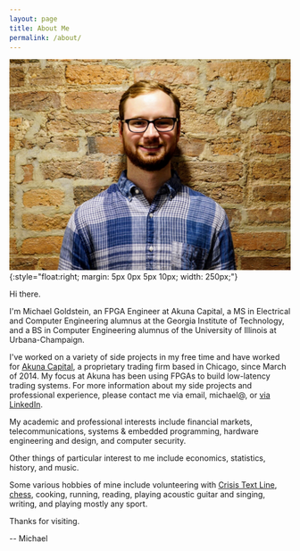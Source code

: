 ```yaml
---
layout: page
title: About Me
permalink: /about/
---
```


![Michael Goldstein](/assets/me.jpg){:style="float:right; margin: 5px 0px 5px 10px; width: 250px;"}

Hi there. 

I'm Michael Goldstein, an FPGA Engineer at Akuna Capital,
a MS in Electrical and Computer Engineering alumnus at the Georgia Institute of Technology,
and a BS in Computer Engineering alumnus of the University of Illinois at Urbana-Champaign. 

I've worked on a variety of side projects in my free time and have worked for [Akuna Capital][1], a 
proprietary trading firm based in Chicago, since March of 2014. My focus at Akuna has been 
using FPGAs to build low-latency trading systems.
For more information about my side projects and professional experience, please contact me via email, michael@,
or [via LinkedIn][2].

My academic and professional interests include financial markets, telecommunications, systems & embedded programming,
hardware engineering and design, and computer security.

Other things of particular interest to me include economics, statistics, history, and music.

Some various hobbies of mine include volunteering with [Crisis Text Line][3], [chess][4], cooking, running,
reading, playing acoustic guitar and singing, writing, and playing mostly any sport.

Thanks for visiting.

-- Michael

[1]: http://www.akunacapital.com/
[2]: https://www.linkedin.com/in/mgold95
[3]: https://www.crisistextline.org/
[4]: https://lichess.org/@/mgold
